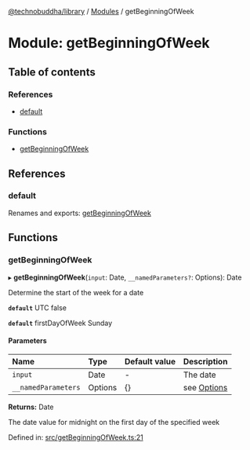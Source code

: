 [@technobuddha/library](../../README.md) / [Modules](../Modules.md) / getBeginningOfWeek

# Module: getBeginningOfWeek

## Table of contents

### References

- [default](getbeginningofweek.md#default)

### Functions

- [getBeginningOfWeek](getbeginningofweek.md#getbeginningofweek)

## References

### default

Renames and exports: [getBeginningOfWeek](getbeginningofweek.md#getbeginningofweek)

## Functions

### getBeginningOfWeek

▸ **getBeginningOfWeek**(`input`: Date, `__namedParameters?`: Options): Date

Determine the start of the week for a date

**`default`** UTC false

**`default`** firstDayOfWeek Sunday

#### Parameters

| Name | Type | Default value | Description |
| :------ | :------ | :------ | :------ |
| `input` | Date | - | The date |
| `__namedParameters` | Options | {} | see [Options](almostequals.md#options) |

**Returns:** Date

The date value for midnight on the first day of the specified week

Defined in: [src/getBeginningOfWeek.ts:21](https://github.com/technobuddha/hill.software/blob/693f679/packages/library/src/getBeginningOfWeek.ts#L21)
